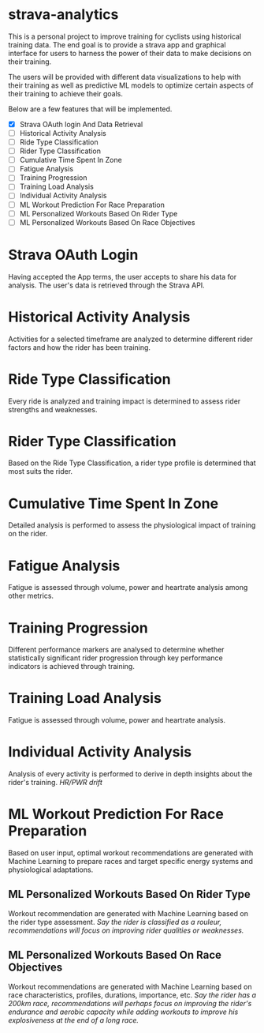# strava-analytics
This is a personal project to improve training for cyclists using historical training data. The end goal is to provide a strava app and graphical interface for users to harness the power of their data to make decisions on their training.

The users will be provided with different data visualizations to help with their training as well as predictive ML models to optimize certain aspects of their training to achieve their goals.

Below are a few features that will be implemented.

- [x] Strava OAuth login And Data Retrieval
- [ ] Historical Activity Analysis
- [ ] Ride Type Classification
- [ ] Rider Type Classification
- [ ] Cumulative Time Spent In Zone
- [ ] Fatigue Analysis
- [ ] Training Progression
- [ ] Training Load Analysis
- [ ] Individual Activity Analysis
- [ ] ML Workout Prediction For Race Preparation
- [ ] ML Personalized Workouts Based On Rider Type
- [ ] ML Personalized Workouts Based On Race Objectives

# Strava OAuth Login
Having accepted the App terms, the user accepts to share his data for analysis. The user's data is retrieved through the Strava API.

# Historical Activity Analysis
Activities for a selected timeframe are analyzed to determine different rider factors and how the rider has been training.

# Ride Type Classification
Every ride is analyzed and training impact is determined to assess rider strengths and weaknesses.

# Rider Type Classification
Based on the Ride Type Classification, a rider type profile is determined that most suits the rider.

# Cumulative Time Spent In Zone
Detailed analysis is performed to assess the physiological impact of training on the rider.

# Fatigue Analysis
Fatigue is assessed through volume, power and heartrate analysis among other metrics.

# Training Progression
Different performance markers are analysed to determine whether statistically significant rider progression through key performance indicators is achieved through training.

# Training Load Analysis
Fatigue is assessed through volume, power and heartrate analysis.

# Individual Activity Analysis
Analysis of every activity is performed to derive in depth insights about the rider's training.
*HR/PWR drift*

# ML Workout Prediction For Race Preparation
Based on user input, optimal workout recommendations are generated with Machine Learning to prepare races and target specific energy systems and physiological adaptations.

## ML Personalized Workouts Based On Rider Type
Workout recommendation are generated with Machine Learning based on the rider type assessment. 
*Say the rider is classified as a rouleur, recommendations will focus on improving rider qualities or weaknesses.*

## ML Personalized Workouts Based On Race Objectives
Workout recommendations are generated with Machine Learning based on race characteristics, profiles, durations, importance, etc.
*Say the rider has a 200km race, recommendations will perhaps focus on improving the rider's endurance and aerobic capacity while adding workouts to improve his explosiveness at the end of a long race.*

